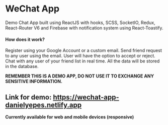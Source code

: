 # WeChat App
Demo Chat App built using ReactJS with hooks, SCSS, SocketIO, Redux, React-Router V6 and Firebase with notification system using React-Toastify.

#### How does it work?
Register using your Google Account or a custom email. Send friend request to any user using the email. User will have the option to accept or reject. Chat with any user of your friend list in real time. All the data will be stored in the database.

**REMEMBER THIS IS A DEMO APP, DO NOT USE IT TO EXCHANGE ANY SENSITIVE INFORMATION.**

## Link for demo: https://wechat-app-danielyepes.netlify.app

**Currently available for web and mobile devices (responsive)**
